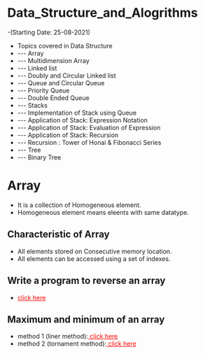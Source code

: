 # Data_Structure_and_Alogrithms

-(Starting Date: 25-08-2021)

- Topics covered in Data Structure
- --- Array
- --- Multidimension Array
- --- Linked list
- --- Doubly and Circular Linked list
- --- Queue and Circular Queue
- --- Priority Queue
- --- Double Ended Queue
- --- Stacks
- --- Implementation of Stack using Queue
- --- Application of Stack: Expression Notation
- --- Application of Stack: Evaluation of Expression
- --- Application of Stack: Recursion
- --- Recursion : Tower of Honai & Fibonacci Series
- --- Tree
- --- Binary Tree
  


# Array
- It is a collection of Homogeneous element.
- Homogeneous element means eleents with same datatype.

## Characteristic of Array
- All elements stored on Consecutive memory location.
- All elements can be accessed using a set of indexes.



## Write a program to reverse an array 
- <a href="https://github.com/vaibhavpandey0015/Data_Structure_and_Alogrithms/blob/main/reverse.cpp" target="blank" style="color:red"> click here</a>

## Maximum and minimum of an array
- method 1 (liner method):<a href="https://github.com/vaibhavpandey0015/Data_Structure_and_Alogrithms/blob/main/maxandminmethod1.cpp" target="blank" style="color:red"> click here</a>
- method 2 (tornament method):<a href="https://github.com/vaibhavpandey0015/Data_Structure_and_Alogrithms/blob/main/maxandminmethod2.cpp" target="blank" style="color:red"> click here</a>